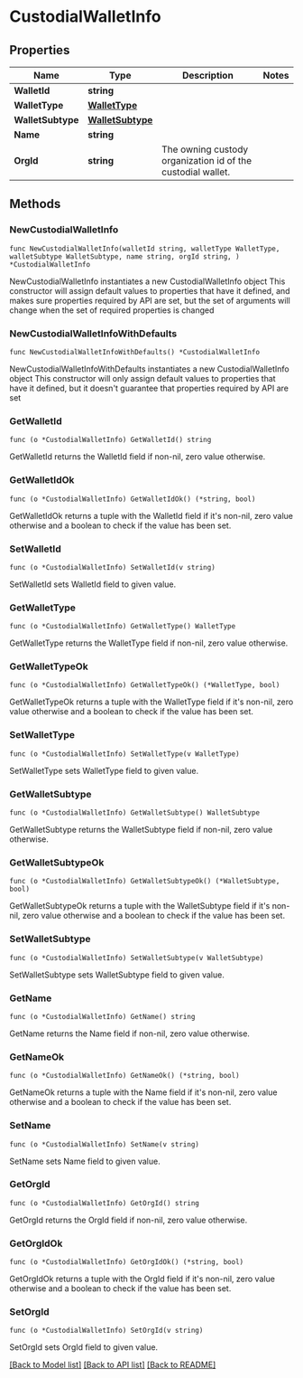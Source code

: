 # CustodialWalletInfo

## Properties

Name | Type | Description | Notes
------------ | ------------- | ------------- | -------------
**WalletId** | **string** |  | 
**WalletType** | [**WalletType**](WalletType.md) |  | 
**WalletSubtype** | [**WalletSubtype**](WalletSubtype.md) |  | 
**Name** | **string** |  | 
**OrgId** | **string** | The owning custody organization id of the custodial wallet. | 

## Methods

### NewCustodialWalletInfo

`func NewCustodialWalletInfo(walletId string, walletType WalletType, walletSubtype WalletSubtype, name string, orgId string, ) *CustodialWalletInfo`

NewCustodialWalletInfo instantiates a new CustodialWalletInfo object
This constructor will assign default values to properties that have it defined,
and makes sure properties required by API are set, but the set of arguments
will change when the set of required properties is changed

### NewCustodialWalletInfoWithDefaults

`func NewCustodialWalletInfoWithDefaults() *CustodialWalletInfo`

NewCustodialWalletInfoWithDefaults instantiates a new CustodialWalletInfo object
This constructor will only assign default values to properties that have it defined,
but it doesn't guarantee that properties required by API are set

### GetWalletId

`func (o *CustodialWalletInfo) GetWalletId() string`

GetWalletId returns the WalletId field if non-nil, zero value otherwise.

### GetWalletIdOk

`func (o *CustodialWalletInfo) GetWalletIdOk() (*string, bool)`

GetWalletIdOk returns a tuple with the WalletId field if it's non-nil, zero value otherwise
and a boolean to check if the value has been set.

### SetWalletId

`func (o *CustodialWalletInfo) SetWalletId(v string)`

SetWalletId sets WalletId field to given value.


### GetWalletType

`func (o *CustodialWalletInfo) GetWalletType() WalletType`

GetWalletType returns the WalletType field if non-nil, zero value otherwise.

### GetWalletTypeOk

`func (o *CustodialWalletInfo) GetWalletTypeOk() (*WalletType, bool)`

GetWalletTypeOk returns a tuple with the WalletType field if it's non-nil, zero value otherwise
and a boolean to check if the value has been set.

### SetWalletType

`func (o *CustodialWalletInfo) SetWalletType(v WalletType)`

SetWalletType sets WalletType field to given value.


### GetWalletSubtype

`func (o *CustodialWalletInfo) GetWalletSubtype() WalletSubtype`

GetWalletSubtype returns the WalletSubtype field if non-nil, zero value otherwise.

### GetWalletSubtypeOk

`func (o *CustodialWalletInfo) GetWalletSubtypeOk() (*WalletSubtype, bool)`

GetWalletSubtypeOk returns a tuple with the WalletSubtype field if it's non-nil, zero value otherwise
and a boolean to check if the value has been set.

### SetWalletSubtype

`func (o *CustodialWalletInfo) SetWalletSubtype(v WalletSubtype)`

SetWalletSubtype sets WalletSubtype field to given value.


### GetName

`func (o *CustodialWalletInfo) GetName() string`

GetName returns the Name field if non-nil, zero value otherwise.

### GetNameOk

`func (o *CustodialWalletInfo) GetNameOk() (*string, bool)`

GetNameOk returns a tuple with the Name field if it's non-nil, zero value otherwise
and a boolean to check if the value has been set.

### SetName

`func (o *CustodialWalletInfo) SetName(v string)`

SetName sets Name field to given value.


### GetOrgId

`func (o *CustodialWalletInfo) GetOrgId() string`

GetOrgId returns the OrgId field if non-nil, zero value otherwise.

### GetOrgIdOk

`func (o *CustodialWalletInfo) GetOrgIdOk() (*string, bool)`

GetOrgIdOk returns a tuple with the OrgId field if it's non-nil, zero value otherwise
and a boolean to check if the value has been set.

### SetOrgId

`func (o *CustodialWalletInfo) SetOrgId(v string)`

SetOrgId sets OrgId field to given value.



[[Back to Model list]](../README.md#documentation-for-models) [[Back to API list]](../README.md#documentation-for-api-endpoints) [[Back to README]](../README.md)


